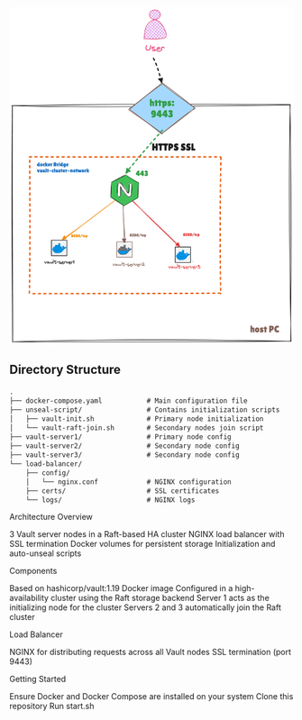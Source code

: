 ![alt text](block-diagram.png)


## Directory Structure

```
.
├── docker-compose.yaml           # Main configuration file
├── unseal-script/                # Contains initialization scripts
│   ├── vault-init.sh             # Primary node initialization
│   └── vault-raft-join.sh        # Secondary nodes join script
├── vault-server1/                # Primary node config
├── vault-server2/                # Secondary node config
├── vault-server3/                # Secondary node config
└── load-balancer/
    ├── config/
    │   └── nginx.conf            # NGINX configuration
    ├── certs/                    # SSL certificates
    └── logs/                     # NGINX logs
```


Architecture Overview


3 Vault server nodes in a Raft-based HA cluster
NGINX load balancer with SSL termination
Docker volumes for persistent storage
Initialization and auto-unseal scripts

Components

Based on hashicorp/vault:1.19 Docker image
Configured in a high-availability cluster using the Raft storage backend
Server 1 acts as the initializing node for the cluster
Servers 2 and 3 automatically join the Raft cluster

Load Balancer

NGINX for distributing requests across all Vault nodes
SSL termination (port 9443)


Getting Started

Ensure Docker and Docker Compose are installed on your system
Clone this repository
Run start.sh





